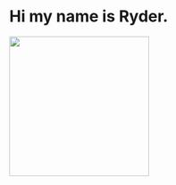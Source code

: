 # Hi my name is Ryder.

<p align="left">
  <img width="250" src="https://media3.giphy.com/media/v1.Y2lkPTc5MGI3NjExZ2d2ajU3MWtldTZxcWE4ODNlNW8za2prN2JjcWxrcnlucTZvYmsycSZlcD12MV9pbnRlcm5hbF9naWZfYnlfaWQmY3Q9Zw/KZeDmAIT3dXIAtVS6P/giphy.gif">
</p>
